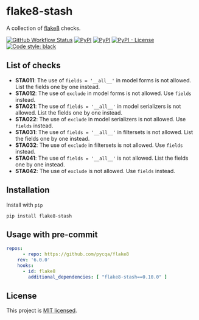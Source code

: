 # flake8-stash

A collection of [flake8](https://github.com/pycqa/flake8) checks.

[![GitHub Workflow Status](https://img.shields.io/github/actions/workflow/status/ghazi-git/flake8-stash/tests.yml?branch=main&label=Tests&logo=GitHub)](https://github.com/ghazi-git/flake8-stash/actions/workflows/tests.yml)
[![PyPI](https://img.shields.io/pypi/v/flake8-stash)](https://pypi.org/project/flake8-stash/)
[![PyPI](https://img.shields.io/pypi/pyversions/flake8-stash?logo=python&logoColor=white)](https://pypi.org/project/flake8-stash/)
[![PyPI - License](https://img.shields.io/pypi/l/flake8-stash)](https://github.com/ghazi-git/flake8-stash/blob/main/LICENSE)
[![Code style: black](https://img.shields.io/badge/code%20style-black-000000.svg)](https://github.com/psf/black)

## List of checks

- **STA011**: The use of `fields = '__all__'` in model forms is not allowed. List the fields one by one instead.
- **STA012**: The use of `exclude` in model forms is not allowed. Use `fields` instead.
- **STA021**: The use of `fields = '__all__'` in model serializers is not allowed. List the fields one by one instead.
- **STA022**: The use of `exclude` in model serializers is not allowed. Use `fields` instead.
- **STA031**: The use of `fields = '__all__'` in filtersets is not allowed. List the fields one by one instead.
- **STA032**: The use of `exclude` in filtersets is not allowed. Use `fields` instead.
- **STA041**: The use of `fields = '__all__'` is not allowed. List the fields one by one instead.
- **STA042**: The use of `exclude` is not allowed. Use `fields` instead.

## Installation

Install with `pip`

```shell
pip install flake8-stash
```

## Usage with pre-commit

```yaml
repos:
      - repo: https://github.com/pycqa/flake8
    rev: '6.0.0'
    hooks:
      - id: flake8
        additional_dependencies: [ "flake8-stash==0.10.0" ]
```

## License

This project is [MIT licensed](LICENSE).
